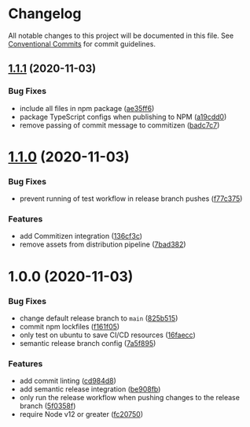 # Changelog

All notable changes to this project will be documented in this file. See
[Conventional Commits](https://conventionalcommits.org) for commit guidelines.

## [1.1.1](https://github.com/wesrice/jest-pa11y/compare/v1.1.0...v1.1.1) (2020-11-03)


### Bug Fixes

* include all files in npm package ([ae35ff6](https://github.com/wesrice/jest-pa11y/commit/ae35ff69590232dc7e5fdc4798b58321e2aae7e2))
* package TypeScript configs when publishing to NPM ([a19cdd0](https://github.com/wesrice/jest-pa11y/commit/a19cdd0a762c4c25cac5b192bc214a2a8d14dc10))
* remove passing of commit message to commitizen ([badc7c7](https://github.com/wesrice/jest-pa11y/commit/badc7c7ee8f270c540ea45a786c551d2f6a272b8))

# [1.1.0](https://github.com/wesrice/jest-pa11y/compare/v1.0.0...v1.1.0) (2020-11-03)


### Bug Fixes

* prevent running of test workflow in release branch pushes ([f77c375](https://github.com/wesrice/jest-pa11y/commit/f77c37521d378b6e1c8eeacc8b99f2c3c78736f9))


### Features

* add Commitizen integration ([136cf3c](https://github.com/wesrice/jest-pa11y/commit/136cf3c52ce22b5441990bb929601aca80a57caf))
* remove assets from distribution pipeline ([7bad382](https://github.com/wesrice/jest-pa11y/commit/7bad3825af87693af54494d629d2e1d78c01f8bd))

# 1.0.0 (2020-11-03)


### Bug Fixes

* change default release branch to `main` ([825b515](https://github.com/wesrice/jest-pa11y/commit/825b5151280db78c93ce946da2a8f19524a090af))
* commit npm lockfiles ([f161f05](https://github.com/wesrice/jest-pa11y/commit/f161f05f6e7936f1791aa654c5dd1f2c2045eeaa))
* only test on ubuntu to save CI/CD resources ([16faecc](https://github.com/wesrice/jest-pa11y/commit/16faeccff0afe9289cdc3319111b379422a0fb83))
* semantic release branch config ([7a5f895](https://github.com/wesrice/jest-pa11y/commit/7a5f8950226396402a5304af57291ceef136b333))


### Features

* add commit linting ([cd984d8](https://github.com/wesrice/jest-pa11y/commit/cd984d857b47919bbe1c82acb60419151ad8f54e))
* add semantic release integration ([be908fb](https://github.com/wesrice/jest-pa11y/commit/be908fbf66c9ed74985c2694a8faf2b65c80ad07))
* only run the release workflow when pushing changes to the release branch ([5f0358f](https://github.com/wesrice/jest-pa11y/commit/5f0358f4286e0d514c904dff0ed38465519bafac))
* require Node v12 or greater ([fc20750](https://github.com/wesrice/jest-pa11y/commit/fc2075093f3e81c7de024dab0a913296e6a4fd71))
